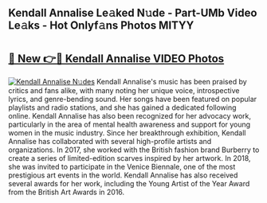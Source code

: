 ## Kendall Annalise Le𝚊ked N𝚞de - Part-UMb Video Le𝚊ks - Hot Onlyf𝚊ns Photos MITYY

# <h2><a href="http://ab67613.deff.icu/?id=Kendall+Annalise">🔗 New 👉🔴 Kendall Annalise VIDEO Photos</a></h2>

[![Kendall Annalise N𝚞des](https://i.imgur.com/rIISA9y.gif)](http://ab67613.deff.icu/?id=Kendall+Annalise)
Kendall Annalise's music has been praised by critics and fans alike, with many noting her unique voice, introspective lyrics, and genre-bending sound. Her songs have been featured on popular playlists and radio stations, and she has gained a dedicated following online. Kendall Annalise has also been recognized for her advocacy work, particularly in the area of mental health awareness and support for young women in the music industry. Since her breakthrough exhibition, Kendall Annalise has collaborated with several high-profile artists and organizations. In 2017, she worked with the British fashion brand Burberry to create a series of limited-edition scarves inspired by her artwork. In 2018, she was invited to participate in the Venice Biennale, one of the most prestigious art events in the world. Kendall Annalise has also received several awards for her work, including the Young Artist of the Year Award from the British Art Awards in 2016.
